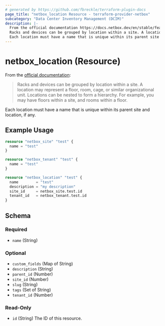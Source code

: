 ```yaml
---
# generated by https://github.com/fbreckle/terraform-plugin-docs
page_title: "netbox_location Resource - terraform-provider-netbox"
subcategory: "Data Center Inventory Management (DCIM)"
description: |-
  From the official documentation https://docs.netbox.dev/en/stable/features/sites-and-racks/#locations:
  Racks and devices can be grouped by location within a site. A location may represent a floor, room, cage, or similar organizational unit. Locations can be nested to form a hierarchy. For example, you may have floors within a site, and rooms within a floor.
  Each location must have a name that is unique within its parent site and location, if any.
---
```


# netbox_location (Resource)

From the [official documentation](https://docs.netbox.dev/en/stable/features/sites-and-racks/#locations):

> Racks and devices can be grouped by location within a site. A location may represent a floor, room, cage, or similar organizational unit. Locations can be nested to form a hierarchy. For example, you may have floors within a site, and rooms within a floor.

Each location must have a name that is unique within its parent site and location, if any.

## Example Usage

```terraform
resource "netbox_site" "test" {
  name = "test"
}

resource "netbox_tenant" "test" {
  name = "test"
}

resource "netbox_location" "test" {
  name        = "test"
  description = "my description"
  site_id     = netbox_site.test.id
  tenant_id   = netbox_tenant.test.id
}
```

<!-- schema generated by tfplugindocs -->
## Schema

### Required

- `name` (String)

### Optional

- `custom_fields` (Map of String)
- `description` (String)
- `parent_id` (Number)
- `site_id` (Number)
- `slug` (String)
- `tags` (Set of String)
- `tenant_id` (Number)

### Read-Only

- `id` (String) The ID of this resource.


